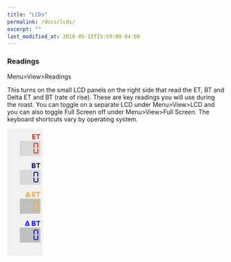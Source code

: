 ```yaml
---
title: "LCDs"
permalink: /docs/lcds/
excerpt: ""
last_modified_at: 2018-05-15T15:59:00-04:00
---
```


### Readings

Menu>View>Readings

 This turns on the small LCD panels on the right side that read the ET, BT and Delta ET and BT (rate of rise).  These are key readings you will use during the roast.  You can toggle on a separate LCD under Menu>View>LCD and you can also toggle Full Screen off under Menu>View>Full Screen.  The keyboard shortcuts vary by operating system.  

 ![view readings](/assets/images/gsg/view-readings.png)

